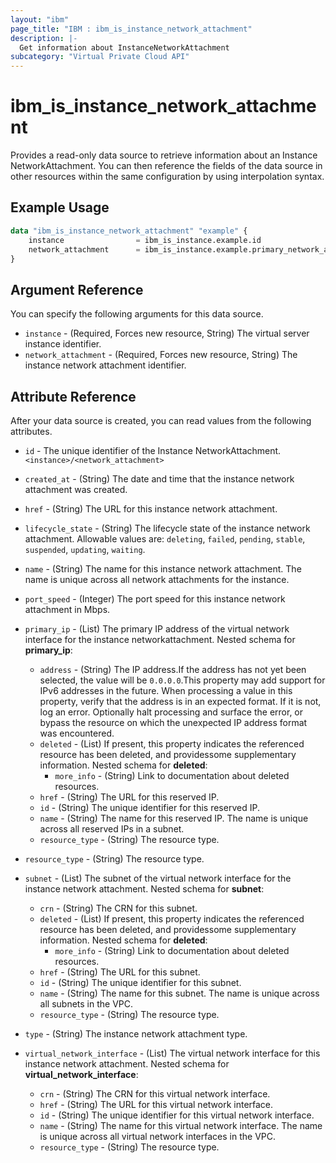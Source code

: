 ```yaml
---
layout: "ibm"
page_title: "IBM : ibm_is_instance_network_attachment"
description: |-
  Get information about InstanceNetworkAttachment
subcategory: "Virtual Private Cloud API"
---
```


# ibm_is_instance_network_attachment

Provides a read-only data source to retrieve information about an Instance NetworkAttachment. You can then reference the fields of the data source in other resources within the same configuration by using interpolation syntax.

## Example Usage

```terraform
data "ibm_is_instance_network_attachment" "example" {
	instance				= ibm_is_instance.example.id
	network_attachment		= ibm_is_instance.example.primary_network_attachment.0.id
}
```

## Argument Reference

You can specify the following arguments for this data source.

- `instance` - (Required, Forces new resource, String) The virtual server instance identifier.
- `network_attachment` - (Required, Forces new resource, String) The instance network attachment identifier.

## Attribute Reference

After your data source is created, you can read values from the following attributes.

- `id` - The unique identifier of the Instance NetworkAttachment.`<instance>/<network_attachment>`
- `created_at` - (String) The date and time that the instance network attachment was created.
- `href` - (String) The URL for this instance network attachment.
- `lifecycle_state` - (String) The lifecycle state of the instance network attachment. Allowable values are: `deleting`, `failed`, `pending`, `stable`, `suspended`, `updating`, `waiting`.
- `name` - (String) The name for this instance network attachment. The name is unique across all network attachments for the instance.
- `port_speed` - (Integer) The port speed for this instance network attachment in Mbps.
- `primary_ip` - (List) The primary IP address of the virtual network interface for the instance networkattachment.
	Nested schema for **primary_ip**:
	- `address` - (String) The IP address.If the address has not yet been selected, the value will be `0.0.0.0`.This property may add support for IPv6 addresses in the future. When processing a value in this property, verify that the address is in an expected format. If it is not, log an error. Optionally halt processing and surface the error, or bypass the resource on which the unexpected IP address format was encountered.
	- `deleted` - (List) If present, this property indicates the referenced resource has been deleted, and providessome supplementary information.
		Nested schema for **deleted**:
		- `more_info` - (String) Link to documentation about deleted resources.
	- `href` - (String) The URL for this reserved IP.
	- `id` - (String) The unique identifier for this reserved IP.
	- `name` - (String) The name for this reserved IP. The name is unique across all reserved IPs in a subnet.
	- `resource_type` - (String) The resource type.

- `resource_type` - (String) The resource type.
- `subnet` - (List) The subnet of the virtual network interface for the instance network attachment.
	Nested schema for **subnet**:
	- `crn` - (String) The CRN for this subnet.
	- `deleted` - (List) If present, this property indicates the referenced resource has been deleted, and providessome supplementary information.
	Nested schema for **deleted**:
		- `more_info` - (String) Link to documentation about deleted resources.
	- `href` - (String) The URL for this subnet.
	- `id` - (String) The unique identifier for this subnet.
	- `name` - (String) The name for this subnet. The name is unique across all subnets in the VPC.
	- `resource_type` - (String) The resource type.

- `type` - (String) The instance network attachment type.
- `virtual_network_interface` - (List) The virtual network interface for this instance network attachment.
	Nested schema for **virtual_network_interface**:
	- `crn` - (String) The CRN for this virtual network interface.
	- `href` - (String) The URL for this virtual network interface.
	- `id` - (String) The unique identifier for this virtual network interface.
	- `name` - (String) The name for this virtual network interface. The name is unique across all virtual network interfaces in the VPC.
	- `resource_type` - (String) The resource type.

